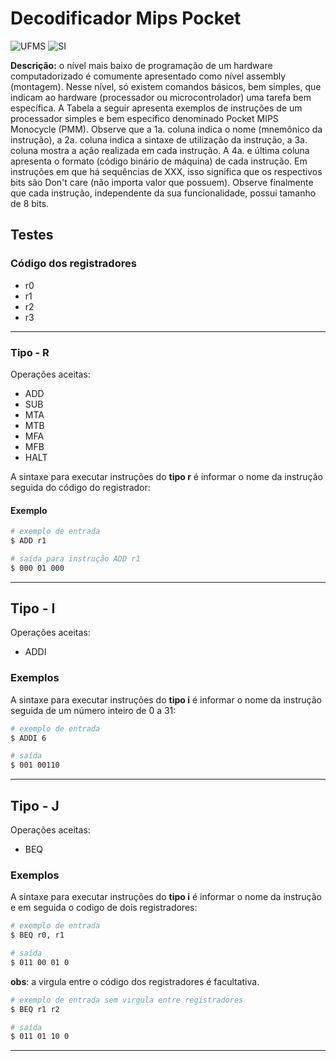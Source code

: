 # Decodificador Mips Pocket
![UFMS](https://s1.static.brasilescola.uol.com.br/be/vestibular/-5b8eb74b1d9fe.jpg)
![SI](https://img.elo7.com.br/product/zoom/17B0528/adesivo-curso-sistemas-de-informacao-sistemas-de-informacao.jpg)

**Descrição:** o nível mais baixo de programação de um hardware computadorizado é comumente apresentado como nível assembly (montagem). Nesse nível, só existem comandos básicos, bem simples, que indicam ao hardware (processador ou microcontrolador) uma tarefa bem específica. A Tabela a seguir apresenta exemplos de instruções de um processador simples e bem específico denominado Pocket MIPS Monocycle (PMM).  Observe que a 1a. coluna indica o nome (mnemônico da instrução), a 2a. coluna indica a sintaxe de utilização da instrução, a 3a. coluna mostra a ação realizada em cada instrução. A 4a. e última coluna apresenta o formato (código binário de máquina) de cada instrução. Em instruções em que há sequências de XXX, isso significa que os respectivos bits são Don't care (não importa valor que possuem). Observe finalmente que cada instrução, independente da sua funcionalidade, possui tamanho de 8 bits.

## Testes
### Código dos registradores
- r0
- r1
- r2
- r3
___

### Tipo - R
Operações aceitas:
- ADD
- SUB
- MTA
- MTB
- MFA
- MFB
- HALT

A sintaxe para executar instruções do **tipo r** é informar o nome da instrução seguida do código do registrador:
#### Exemplo
```bash
# exemplo de entrada 
$ ADD r1
```
```bash
# saída para instrução ADD r1
$ 000 01 000
```
___

## Tipo - I
Operações aceitas:
- ADDI
### Exemplos
A sintaxe para executar instruções do **tipo i** é informar o nome da instrução seguida de um número inteiro de 0 a 31:
```bash
# exemplo de entrada 
$ ADDI 6
```
```bash
# saída 
$ 001 00110
```
___

## Tipo - J
Operações aceitas:
- BEQ
### Exemplos
A sintaxe para executar instruções do **tipo i** é informar o nome da instrução e em seguida o codigo de dois registradores:
```bash
# exemplo de entrada 
$ BEQ r0, r1
```
```bash
# saída 
$ 011 00 01 0
```
**obs**: a virgula entre o código dos registradores é facultativa.  

```bash
# exemplo de entrada sem virgula entre registradores
$ BEQ r1 r2
```

```bash
# saída 
$ 011 01 10 0
```
___